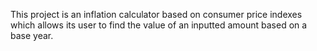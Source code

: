 This project is an inflation calculator based on consumer price indexes which allows its user to find the
value of an inputted amount based on a base year.